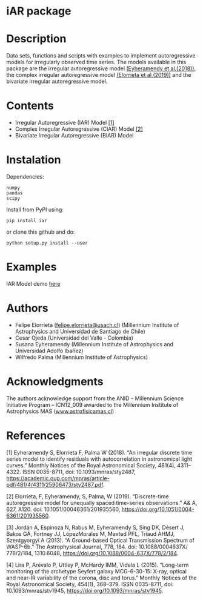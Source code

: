 iAR package
===========

Description
===========

Data sets, functions and scripts with examples to implement
autoregressive models for irregularly observed time series. The models
available in this package are the irregular autoregressive model
[(Eyheramendy et al.(2018))](#1), the complex irregular autoregressive model
[(Elorrieta et al.(2019))](#2) and the bivariate irregular autoregressive
model.

Contents
========

-   Irregular Autoregressive (IAR) Model [[1]](#1)
-   Complex Irregular Autoregressive (CIAR) Model [[2]](#2)
-   Bivariate Irregular Autoregressive (BIAR) Model

Instalation
=====================

Dependencies:

```
numpy
pandas
scipy
```

Install from PyPI using:

```
pip install iar
```

or clone this github and do:

```
python setup.py install --user
```

Examples
======================

IAR Model demo [here](https://github.com/felipeelorrieta/iAR/blob/master/examples/IAR_demo.ipynb)

Authors
======================

-   Felipe Elorrieta (felipe.elorrieta@usach.cl) (Millennium Institute of Astrophysics and Universidad de Santiago de Chile)
-   Cesar Ojeda (Universidad del Valle - Colombia)
-   Susana Eyheramendy (Millennium Institute of Astrophysics and Universidad Adolfo Ibañez)
-   Wilfredo Palma (Millennium Institute of Astrophysics)

Acknowledgments
======================

The authors acknowledge support from the ANID – Millennium Science Initiative Program – ICN12_009 awarded to the Millennium Institute of Astrophysics MAS (www.astrofisicamas.cl) 

References
======================

<a id="1">[1]</a> Eyheramendy S, Elorrieta F, Palma W (2018). “An irregular discrete time series model to identify residuals with autocorrelation in astronomical light curves.” Monthly Notices of the Royal Astronomical Society, 481(4), 4311–4322. ISSN 0035-8711, doi: 10.1093/mnras/sty2487, https://academic.oup.com/mnras/article-pdf/481/4/4311/25906473/sty2487.pdf.

<a id="2">[2]</a> Elorrieta, F, Eyheramendy, S, Palma, W (2019). “Discrete-time autoregressive model for unequally spaced time-series observations.” A\& A, 627, A120. doi: 10.1051/00046361/201935560, https://doi.org/10.1051/0004-6361/201935560.

<a id="3">[3]</a> Jordán A, Espinoza N, Rabus M, Eyheramendy S, Sing DK, Désert J, Bakos GÁ, Fortney JJ, LópezMorales M, Maxted PFL, Triaud AHMJ, Szentgyorgyi A (2013). “A Ground-based Optical Transmission Spectrum of WASP-6b.” The Astrophysical Journal, 778, 184. doi: 10.1088/0004637X/
778/2/184, 1310.6048, https://doi.org/10.1088/0004-637X/778/2/184.

<a id="4">[4]</a> Lira P, Arévalo P, Uttley P, McHardy IMM, Videla L (2015). “Long-term monitoring of the archetype Seyfert galaxy MCG-6-30-15: X-ray, optical and near-IR variability of the corona, disc and torus.” Monthly Notices of the Royal Astronomical Society, 454(1), 368–379. ISSN 0035-8711, doi: 10.1093/mnras/stv1945, https://doi.org/10.1093/mnras/stv1945.

